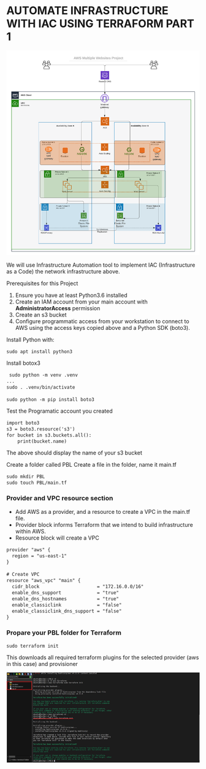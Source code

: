 # AUTOMATE INFRASTRUCTURE WITH IAC USING TERRAFORM PART 1 #

![](tooling_project_16.png)

We will use Infrastructure Automation tool to implement IAC (Infrastructure as a Code) the network infrastructure above.

Prerequisites for this Project
1. Ensure you have at least Python3.6 installed 
1. Create an IAM account from your main account with **AdministratorAccess** permission
1. Create an s3 bucket
1. Configure programmatic access from your workstation to connect to AWS using the access keys copied above and a Python SDK (boto3).

Install Python with:
~~~
sudo apt install python3
~~~
Install botox3
~~~
 sudo python -m venv .venv
...
sudo . .venv/bin/activate

sudo python -m pip install boto3
~~~

Test the Programatic account you created 
~~~
import boto3
s3 = boto3.resource('s3')
for bucket in s3.buckets.all():
    print(bucket.name)
~~~
The above should display the name of your s3 bucket

Create a folder called PBL
Create a file in the folder, name it main.tf
~~~
sudo mkdir PBL
sudo touch PBL/main.tf
~~~
### Provider and VPC resource section ###
- Add AWS as a provider, and a resource to create a VPC in the main.tf file.
- Provider block informs Terraform that we intend to build infrastructure within AWS.
- Resource block will create a VPC

~~~
provider "aws" {
  region = "us-east-1"
}

# Create VPC
resource "aws_vpc" "main" {
  cidr_block                     = "172.16.0.0/16"
  enable_dns_support             = "true"
  enable_dns_hostnames           = "true"
  enable_classiclink             = "false"
  enable_classiclink_dns_support = "false"
}
~~~

### Propare your PBL folder for Terraform
~~~
sudo terraform init
~~~
This downloads all required terraform plugins for the selected provider (aws in this case) and provisioner

![](terraform-init.jpg)
